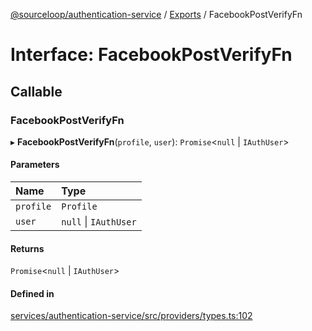 [@sourceloop/authentication-service](../README.md) / [Exports](../modules.md) / FacebookPostVerifyFn

# Interface: FacebookPostVerifyFn

## Callable

### FacebookPostVerifyFn

▸ **FacebookPostVerifyFn**(`profile`, `user`): `Promise`<``null`` \| `IAuthUser`\>

#### Parameters

| Name | Type |
| :------ | :------ |
| `profile` | `Profile` |
| `user` | ``null`` \| `IAuthUser` |

#### Returns

`Promise`<``null`` \| `IAuthUser`\>

#### Defined in

[services/authentication-service/src/providers/types.ts:102](https://github.com/sourcefuse/loopback4-microservice-catalog/blob/6c16af104/services/authentication-service/src/providers/types.ts#L102)
